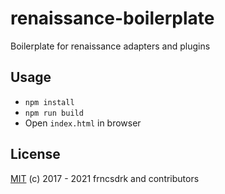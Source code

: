 # renaissance-boilerplate

Boilerplate for renaissance adapters and plugins

## Usage

- `npm install`
- `npm run build`
- Open `index.html` in browser

## License

[MIT](https://github.com/frncsdrk/renaissance-boilerplate/blob/master/LICENSE) (c) 2017 - 2021 frncsdrk and contributors
